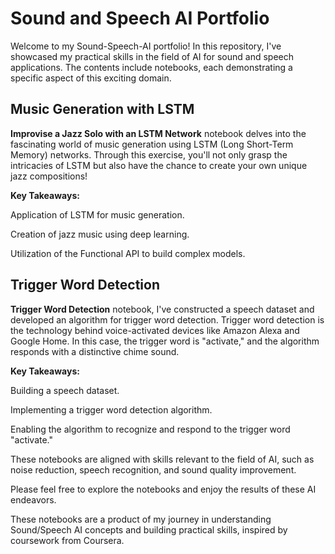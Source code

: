 # Sound and Speech AI Portfolio
Welcome to my Sound-Speech-AI portfolio! In this repository, I've showcased my practical skills in the field of AI for sound and speech applications. The contents include notebooks, each demonstrating a specific aspect of this exciting domain.

## Music Generation with LSTM
**Improvise a Jazz Solo with an LSTM Network** notebook delves into the fascinating world of music generation using LSTM (Long Short-Term Memory) networks. Through this exercise, you'll not only grasp the intricacies of LSTM but also have the chance to create your own unique jazz compositions!

**Key Takeaways:**

Application of LSTM for music generation.

Creation of jazz music using deep learning.

Utilization of the Functional API to build complex models.

## Trigger Word Detection
**Trigger Word Detection** notebook, I've constructed a speech dataset and developed an algorithm for trigger word detection. Trigger word detection is the technology behind voice-activated devices like Amazon Alexa and Google Home. In this case, the trigger word is "activate," and the algorithm responds with a distinctive chime sound.

**Key Takeaways:**

Building a speech dataset.

Implementing a trigger word detection algorithm.

Enabling the algorithm to recognize and respond to the trigger word "activate."

These notebooks are aligned with skills relevant to the field of AI, such as noise reduction, speech recognition, and sound quality improvement.

Please feel free to explore the notebooks and enjoy the results of these AI endeavors.

These notebooks are a product of my journey in understanding Sound/Speech AI concepts and building practical skills, inspired by coursework from Coursera.
